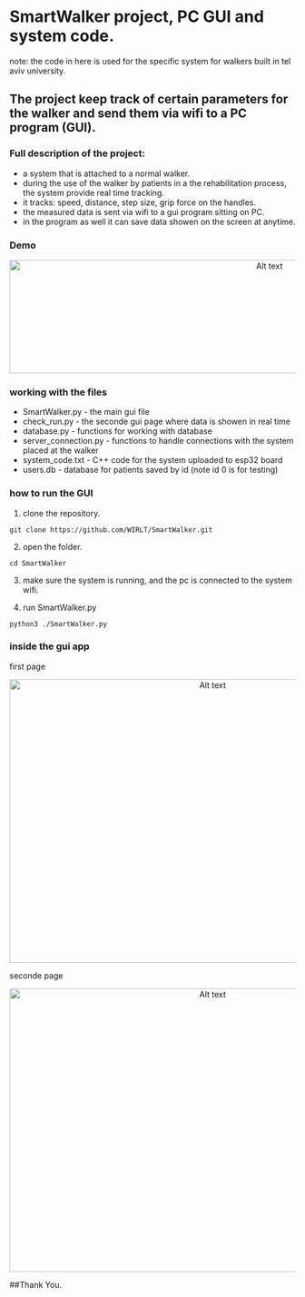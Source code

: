# SmartWalker project, PC GUI and system code.
note: the code in here is used for the specific system for walkers built in tel aviv university.
## The project keep track of certain parameters for the walker and send them via wifi to a PC program (GUI).


### Full description of the project:
* a system that is attached to a normal walker.
* during the use of the walker by patients in a the rehabilitation process, the system provide real time tracking.
* it tracks: speed, distance, step size, grip force on the handles.
* the measured data is sent via wifi to a gui program sitting on PC.
* in the program as well it can save data showen on the screen at anytime.


### Demo
<p align="center">
  <img src="https://github.com/user-attachments/assets/6d9dc271-4893-4733-a691-e60580e7c198" alt="Alt text" width="900" height="200"/>
</p>

### working with the files
* SmartWalker.py - the main gui file 
* check_run.py - the seconde gui page where data is showen in real time
* database.py - functions for working with database
* server_connection.py - functions to handle connections with the system placed at the walker
* system_code.txt - C++ code for the system uploaded to esp32 board
* users.db - database for patients saved by id (note id 0 is for testing)


### how to run the GUI
1) clone the repository.
```console
git clone https://github.com/WIRLT/SmartWalker.git
```
2) open the folder.
```console
cd SmartWalker
```
3) make sure the system is running, and the pc is connected to the system wifi.
   
4) run SmartWalker.py
```console
python3 ./SmartWalker.py
```

### inside the gui app
first page

<p align="center">
  <img src="https://github.com/user-attachments/assets/85c226af-4084-4330-b1d1-6c343e66e65b" alt="Alt text" width="700" height="500"/>
</p>

seconde page

<p align="center">
  <img src="https://github.com/user-attachments/assets/d5ea63d0-d646-4a02-95f7-9ec0bf56e2a3" alt="Alt text" width="700" height="500"/>
</p>

##Thank You.
